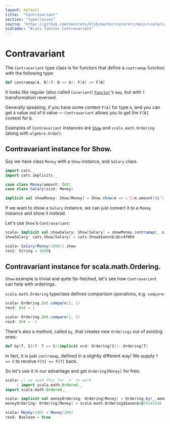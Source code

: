 ```yaml
---
layout: default
title:  "Contravariant"
section: "typeclasses"
source: "https://github.com/non/cats/blob/master/core/src/main/scala/cats/functor/Contravariant.scala"
scaladoc: "#cats.functor.Contravariant"
---
```

# Contravariant

The `Contravariant` type class is for functors that define a `contramap`
function with the following type:

```scala
def contramap[A, B](f: B => A): F[A] => F[B]
```

It looks like regular (also called `Covariant`) [`Functor`](functor.html)'s `map`,
but with `f` transformation reversed.

Generally speaking, if you have some context `F[A]` for type `A`,
and you can get `A` value out of `B` value — `Contravariant` allows you to get the `F[B]` context for `B`.

Examples of `Contravariant` instances are [`Show`](show.html) and `scala.math.Ordering` (along with `algebra.Order`).

## Contravariant instance for Show.

Say we have class `Money` with a `Show` instance, and `Salary` class. 

```scala
import cats._
import cats.implicits._

case class Money(amount: Int)
case class Salary(size: Money)

implicit val showMoney: Show[Money] = Show.show(m => s"${m.amount}$$")
```

If we want to show a `Salary` instance, we can just convert it to a `Money` instance and show it instead.

Let's use `Show`'s `Contravariant`:
  
```scala
scala> implicit val showSalary: Show[Salary] = showMoney.contramap(_.size)
showSalary: cats.Show[Salary] = cats.Show$$anon$2@cc4f0b9

scala> Salary(Money(1000)).show
res2: String = 1000$
```

## Contravariant instance for scala.math.Ordering.

`Show` example is trivial and quite far-fetched, let's see how `Contravariant` can help with orderings.

`scala.math.Ordering` typeclass defines comparison operations, e.g. `compare`: 

```scala
scala> Ordering.Int.compare(2, 1)
res3: Int = 1

scala> Ordering.Int.compare(1, 2)
res4: Int = -1
```

There's also a method, called `by`, that creates new `Orderings` out of existing ones:

```scala
def by[T, S](f: T => S)(implicit ord: Ordering[S]): Ordering[T]
```

In fact, it is just `contramap`, defined in a slightly different way! We supply `T => S` to receive `F[S] => F[T]` back.

So let's use it in our advantage and get `Ordering[Money]` for free: 

```scala
scala> // we need this for `<` to work
     | import scala.math.Ordered._
import scala.math.Ordered._

scala> implicit val moneyOrdering: Ordering[Money] = Ordering.by(_.amount)
moneyOrdering: Ordering[Money] = scala.math.Ordering$$anon$9@76141936

scala> Money(100) < Money(200)
res6: Boolean = true
```


